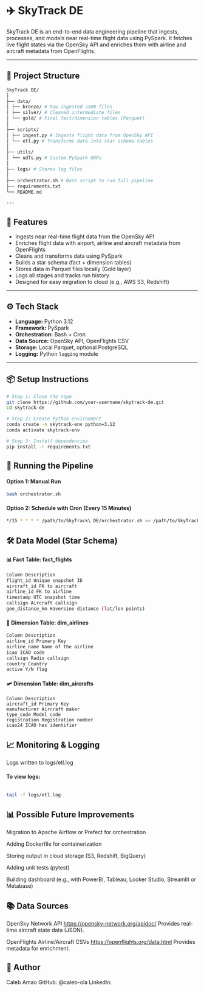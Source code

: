 # ✈️ SkyTrack DE

SkyTrack DE is an end-to-end data engineering pipeline that ingests, processes, and models near real-time flight data using PySpark. It fetches live flight states via the OpenSky API and enriches them with airline and aircraft metadata from OpenFlights.

---

## 🧱 Project Structure

```bash
SkyTrack DE/
│
├── data/
│ ├── bronze/ # Raw ingested JSON files
│ ├── silver/ # Cleaned intermediate files
│ └── gold/ # Final fact/dimension tables (Parquet)
│
├── scripts/
│ ├── ingest.py # Ingests flight data from OpenSky API
│ └── etl.py # Transforms data into star schema tables
│
├── utils/
│ └── udfs.py # Custom PySpark UDFs
│
├── logs/ # Stores log files
│
├── orchestrator.sh # Bash script to run full pipeline
├── requirements.txt
└── README.md

---
```

## 🚀 Features

- Ingests near real-time flight data from the OpenSky API
- Enriches flight data with airport, airline and aircraft metadata from OpenFlights
- Cleans and transforms data using PySpark
- Builds a star schema (fact + dimension tables)
- Stores data in Parquet files locally (Gold layer)
- Logs all stages and tracks run history
- Designed for easy migration to cloud (e.g., AWS S3, Redshift)

---

## ⚙️ Tech Stack

- **Language:** Python 3.12
- **Framework:** PySpark
- **Orchestration:** Bash + Cron
- **Data Source:** OpenSky API, OpenFlights CSV
- **Storage:** Local Parquet, optional PostgreSQL
- **Logging:** Python `logging` module

---

## 📦 Setup Instructions

```bash
# Step 1: Clone the repo
git clone https://github.com/your-username/skytrack-de.git
cd skytrack-de

# Step 2: Create Python environment
conda create -n skytrack-env python=3.12
conda activate skytrack-env

# Step 3: Install dependencies
pip install -r requirements.txt
```

## 🧪 Running the Pipeline

#### Option 1: Manual Run

```bash
bash orchestrator.sh
```

#### Option 2: Schedule with Cron (Every 15 Minutes)

```bash
*/15 * * * * /path/to/SkyTrack\ DE/orchestrator.sh >> /path/to/SkyTrack\ DE/logs/cron.log 2>&1
```

## 🛠️ Data Model (Star Schema)

#### 📊 Fact Table: fact_flights

```bash
Column Description
flight_id Unique snapshot ID
aircraft_id FK to aircraft
airline_id FK to airline
timestamp UTC snapshot time
callsign Aircraft callsign
geo_distance_km Haversine distance (lat/lon points)
```

#### 📁 Dimension Table: dim_airlines

```bash
Column Description
airline_id Primary Key
airline_name Name of the airline
icao ICAO code
callsign Radio callsign
country Country
active Y/N flag
```

#### 🛩️ Dimension Table: dim_aircrafts

```
Column Description
aircraft_id Primary Key
manufacturer Aircraft maker
type_code Model code
registration Registration number
icao24 ICAO hex identifier
```

## 📈 Monitoring & Logging

Logs written to logs/etl.log

#### To view logs:

```bash

tail -f logs/etl.log
```

## 📊 Possible Future Improvements

Migration to Apache Airflow or Prefect for orchestration

Adding Dockerfile for containerization

Storing output in cloud storage (S3, Redshift, BigQuery)

Adding unit tests (pytest)

Building dashboard (e.g., with PowerBI, Tableau, Looker Studio, Streamlit or Metabase)

## 📚 Data Sources

OpenSky Network API
https://opensky-network.org/apidoc/
Provides real-time aircraft state data (JSON).

OpenFlights Airline/Aircraft CSVs
https://openflights.org/data.html
Provides metadata for enrichment.

## 👤 Author

Caleb Amao
GitHub: @caleb-ola
LinkedIn:
